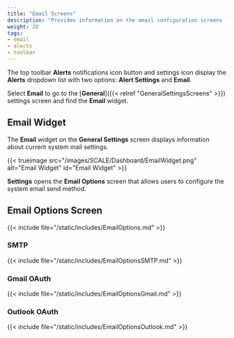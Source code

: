 ```yaml
---
title: "Email Screens"
description: "Provides information on the email configuration screens for SMTP and GMail OAuth."
weight: 20
tags:
- email
- alerts
- toolbar
---
```


The top toolbar **Alerts** <span class="material-icons">notifications</span> icon button and <span class="material-icons">settings</span> icon display the **Alerts** dropdown list with two options: **Alert Settings** and **Email**.

Select **Email** to go to the [**General**]({{< relref "GeneralSettingsScreens" >}}) settings screen and find the **Email** widget.

## Email Widget

The **Email** widget on the **General Settings** screen displays information about current system mail settings.

{{< trueimage src="/images/SCALE/Dashboard/EmailWidget.png" alt="Email Widget" id="Email Widget" >}}

**Settings** opens the **Email Options** screen that allows users to configure the system email send method.

## Email Options Screen

{{< include file="/static/includes/EmailOptions.md" >}}

### SMTP

{{< include file="/static/includes/EmailOptionsSMTP.md" >}}

### Gmail OAuth

{{< include file="/static/includes/EmailOptionsGmail.md" >}}

### Outlook OAuth

{{< include file="/static/includes/EmailOptionsOutlook.md" >}}

